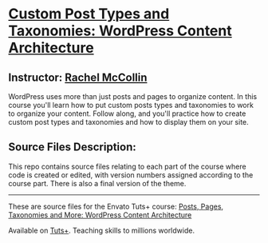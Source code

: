 # [Custom Post Types and Taxonomies: WordPress Content Architecture][published url]
## Instructor: [Rachel McCollin][instructor url]


WordPress uses more than just posts and pages to organize content. In this course you'll learn how to put custom posts types and taxonomies to work to organize your content. Follow along, and you'll practice how to create custom post types and taxonomies and how to display them on your site.

## Source Files Description:

This repo contains source files relating to each part of the course where code is created or edited, with version numbers assigned according to the course part. There is also a final version of the theme.

------

These are source files for the Envato Tuts+ course: [Posts, Pages, Taxonomies and More: WordPress Content Architecture][published url]

Available on [Tuts+](https://tutsplus.com). Teaching skills to millions worldwide.

[published url]: https://code.tutsplus.com/courses/custom-post-types-and-taxonomies-wordpress-content-architecture
[instructor url]: https://tutsplus.com/authors/rachel-mccollin

